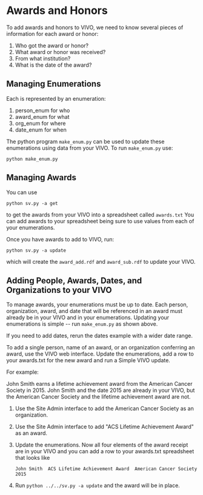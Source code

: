 # Awards and Honors

To add awards and honors to VIVO, we need to know several pieces of information for each award or honor:

1. Who got the award or honor?
1. What award or honor was received?
1. From what institution?
1. What is the date of the award?

## Managing Enumerations

Each is represented by an enumeration:

1. person_enum for who
1. award_enum for what
1. org_enum for where
1. date_enum for when

The python program `make_enum.py` can be used to update these enumerations using data from your VIVO.  To run 
`make_enum.py` use:

    python make_enum.py
    
## Managing Awards

You can use 

    python sv.py -a get
    
to get the awards from your VIVO into a spreadsheet called `awards.txt`  You can add awards to your spreadsheet being sure to use values from each of your enumerations.

Once you have awards to add to VIVO, run:

    python sv.py -a update
    
which will create the `award_add.rdf` and `award_sub.rdf` to update your VIVO.

## Adding People, Awards, Dates, and Organizations to your VIVO

To manage awards, your enumerations must be up to date.  Each person, organization, award, and date that will be referenced in an award must already be in  your VIVO and in your enumerations.  Updating your enumerations is simple -- run `make_enum.py` as shown above.

If you need to add dates, rerun the dates example with a wider date range.

To add a single person, name of an award, or an organization conferring an award, use the VIVO web interface.  Update
the enumerations, add a row to your awards.txt for the new award and run a Simple VIVO update.  

For example:

John Smith earns a lifetime achievement award from the American Cancer Society in 2015.  John Smith and the date 2015 are already in your VIVO, but the American Cancer Society and the lifetime achievement award are not.

1. Use the Site Admin interface to add the American Cancer Society as an organization.

1. Use the Site Admin interface to add "ACS Lifetime Achievement Award" as an award.

1. Update the enumerations.  Now all four elements of the award receipt are in your VIVO and you can add a row to your awards.txt spreadsheet that looks like

    `John Smith  ACS Lifetime Achievement Award  American Cancer Society 2015`
    
1. Run `python ../../sv.py -a update`
    and the award will be in place.



